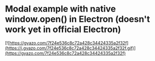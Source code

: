 # Modal example with native window.open() in Electron (doesn't work yet in official Electron)

[![https://gyazo.com/7f24e536c8c72a428c34424335a2f32f](https://i.gyazo.com/7f24e536c8c72a428c34424335a2f32f.gif)](https://gyazo.com/7f24e536c8c72a428c34424335a2f32f)

